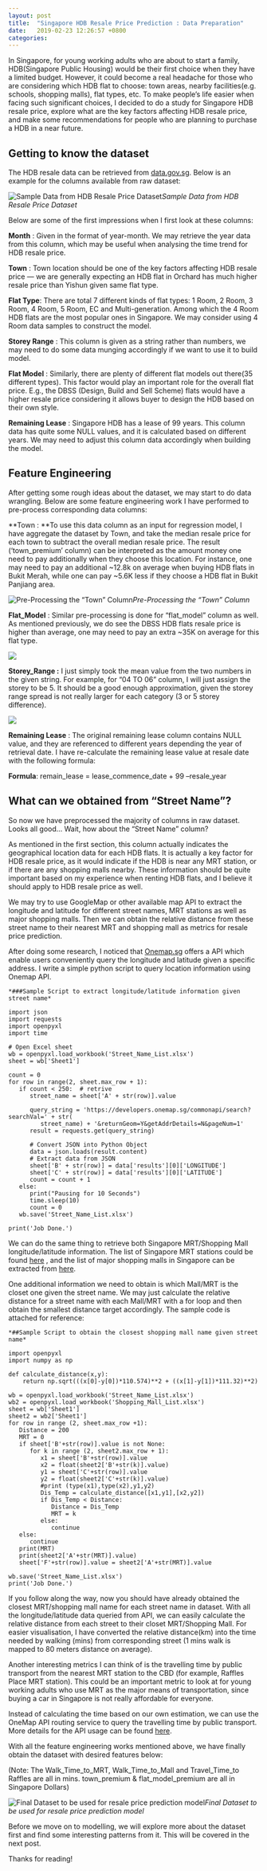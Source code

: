 ```yaml
---
layout: post
title:  "Singapore HDB Resale Price Prediction : Data Preparation"
date:   2019-02-23 12:26:57 +0800
categories:
---
```


In Singapore, for young working adults who are about to start a family, HDB(Singapore Public Housing) would be their first choice when they have a limited budget. However, it could become a real headache for those who are considering which HDB flat to choose: town areas, nearby facilities(e.g. schools, shopping malls), flat types, etc. To make people’s life easier when facing such significant choices, I decided to do a study for Singapore HDB resale price, explore what are the key factors affecting HDB resale price, and make some recommendations for people who are planning to purchase a HDB in a near future.

## Getting to know the dataset

The HDB resale data can be retrieved from [data.gov.sg](https://data.gov.sg/dataset/resale-flat-prices). Below is an example for the columns available from raw dataset:

![Sample Data from HDB Resale Price Dataset](https://cdn-images-1.medium.com/max/3896/1*nojo-B9YnibG-rcA8kvHtQ.png)*Sample Data from HDB Resale Price Dataset*

Below are some of the first impressions when I first look at these columns:

**Month** : Given in the format of year-month. We may retrieve the year data from this column, which may be useful when analysing the time trend for HDB resale price.

**Town** : Town location should be one of the key factors affecting HDB resale price — we are generally expecting an HDB flat in Orchard has much higher resale price than Yishun given same flat type.

**Flat Type**: There are total 7 different kinds of flat types: 1 Room, 2 Room, 3 Room, 4 Room, 5 Room, EC and Multi-generation. Among which the 4 Room HDB flats are the most popular ones in Singapore. We may consider using 4 Room data samples to construct the model.

**Storey Range** : This column is given as a string rather than numbers, we may need to do some data munging accordingly if we want to use it to build model.

**Flat Model** : Similarly, there are plenty of different flat models out there(35 different types). This factor would play an important role for the overall flat price. E.g., the DBSS (Design, Build and Sell Scheme) flats would have a higher resale price considering it allows buyer to design the HDB based on their own style.

**Remaining Lease** : Singapore HDB has a lease of 99 years. This column data has quite some NULL values, and it is calculated based on different years. We may need to adjust this column data accordingly when building the model.

## Feature Engineering

After getting some rough ideas about the dataset, we may start to do data wrangling. Below are some feature engineering work I have performed to pre-process corresponding data columns:

**Town : **To use this data column as an input for regression model, I have aggregate the dataset by Town, and take the median resale price for each town to subtract the overall median resale price. The result (‘town_premium’ column) can be interpreted as the amount money one need to pay additionally when they choose this location. For instance, one may need to pay an additional ~12.8k on average when buying HDB flats in Bukit Merah, while one can pay ~5.6K less if they choose a HDB flat in Bukit Panjiang area.

![Pre-Processing the “Town” Column](https://cdn-images-1.medium.com/max/4064/1*ipg9EOQ6jdVSJTwIGQgEuA.png)*Pre-Processing the “Town” Column*

**Flat_Model** : Similar pre-processing is done for “flat_model” column as well. As mentioned previously, we do see the DBSS HDB flats resale price is higher than average, one may need to pay an extra ~35K on average for this flat type.

![](https://cdn-images-1.medium.com/max/4044/1*WT4-vedKpaa4Ax-WuKG0yA.png)

**Storey_Range :** I just simply took the mean value from the two numbers in the given string. For example, for “04 TO 06” column, I will just assign the storey to be 5. It should be a good enough approximation, given the storey range spread is not really larger for each category (3 or 5 storey difference).

![](https://cdn-images-1.medium.com/max/4040/1*u1dqvWQu-4WWRo6HCdT7Ew.png)

**Remaining Lease** : The original remaining lease column contains NULL value, and they are referenced to different years depending the year of retrieval date. I have re-calculate the remaining lease value at resale date with the following formula:

**Formula**: remain_lease = lease_commence_date + 99 –resale_year

## What can we obtained from “Street Name”?

So now we have preprocessed the majority of columns in raw dataset. Looks all good… Wait, how about the “Street Name” column?

As mentioned in the first section, this column actually indicates the geographical location data for each HDB flats. It is actually a key factor for HDB resale price, as it would indicate if the HDB is near any MRT station, or if there are any shopping malls nearby. These information should be quite important based on my experience when renting HDB flats, and I believe it should apply to HDB resale price as well.

We may try to use GoogleMap or other available map API to extract the longitude and latitude for different street names, MRT stations as well as major shopping malls. Then we can obtain the relative distance from these street name to their nearest MRT and shopping mall as metrics for resale price prediction.

After doing some research, I noticed that [Onemap.sg](https://docs.onemap.sg/) offers a API which enable users conveniently query the longitude and latitude given a specific address. I write a simple python script to query location information using Onemap API.

    *###Sample Script to extract longitude/latitude information given street name*

    import json
    import requests
    import openpyxl
    import time
    
    # Open Excel sheet
    wb = openpyxl.load_workbook('Street_Name_List.xlsx')
    sheet = wb['Sheet1']
    
    count = 0
    for row in range(2, sheet.max_row + 1):
       if count < 250:  # retrive
          street_name = sheet['A' + str(row)].value
    
          query_string = 'https://developers.onemap.sg/commonapi/search?searchVal=' + str(
             street_name) + '&returnGeom=Y&getAddrDetails=N&pageNum=1'
          result = requests.get(query_string)
    
          # Convert JSON into Python Object
          data = json.loads(result.content)
          # Extract data from JSON
          sheet['B' + str(row)] = data['results'][0]['LONGITUDE']
          sheet['C' + str(row)] = data['results'][0]['LATITUDE']
          count = count + 1
       else:
          print("Pausing for 10 Seconds")
          time.sleep(10)
          count = 0
       wb.save('Street_Name_List.xlsx')
    
    print('Job Done.')

We can do the same thing to retrieve both Singapore MRT/Shopping Mall longitude/latitude information. The list of Singapore MRT stations could be found [here](https://en.wikipedia.org/wiki/List_of_Singapore_MRT_stations) , and the list of major shopping malls in Singapore can be extracted from [here](https://en.wikipedia.org/wiki/List_of_shopping_malls_in_Singapore).

One additional information we need to obtain is which Mall/MRT is the closet one given the street name. We may just calculate the relative distance for a street name with each Mall/MRT with a for loop and then obtain the smallest distance target accordingly. The sample code is attached for reference:

    *##Sample Script to obtain the closest shopping mall name given street name*

    import openpyxl
    import numpy as np
    
    def calculate_distance(x,y):
        return np.sqrt(((x[0]-y[0])*110.574)**2 + ((x[1]-y[1])*111.32)**2)
    
    wb = openpyxl.load_workbook('Street_Name_List.xlsx')
    wb2 = openpyxl.load_workbook('Shopping_Mall_List.xlsx')
    sheet = wb['Sheet1']
    sheet2 = wb2['Sheet1']
    for row in range (2, sheet.max_row +1):
       Distance = 200
       MRT = 0
       if sheet['B'+str(row)].value is not None:
          for k in range (2, sheet2.max_row + 1):
             x1 = sheet['B'+str(row)].value
             x2 = float(sheet2['B'+str(k)].value)
             y1 = sheet['C'+str(row)].value
             y2 = float(sheet2['C'+str(k)].value)
             #print (type(x1),type(x2),y1,y2)
             Dis_Temp = calculate_distance([x1,y1],[x2,y2])
             if Dis_Temp < Distance:
                Distance = Dis_Temp
                MRT = k
             else:
                continue
       else:
          continue
       print(MRT)
       print(sheet2['A'+str(MRT)].value)
       sheet['F'+str(row)].value = sheet2['A'+str(MRT)].value
    
    wb.save('Street_Name_List.xlsx')
    print('Job Done.')

If you follow along the way, now you should have already obtained the closest MRT/shopping mall name for each street name in dataset. With all the longitude/latitude data queried from API, we can easily calculate the relative distance from each street to their closet MRT/Shopping Mall. For easier visualisation, I have converted the relative distance(km) into the time needed by walking (mins) from corresponding street (1 mins walk is mapped to 80 meters distance on average).

Another interesting metrics I can think of is the travelling time by public transport from the nearest MRT station to the CBD (for example, Raffles Place MRT station). This could be an important metric to look at for young working adults who use MRT as the major means of transportation, since buying a car in Singapore is not really affordable for everyone.

Instead of calculating the time based on our own estimation, we can use the OneMap API routing service to query the travelling time by public transport. More details for the API usage can be found [here](https://docs.onemap.sg/#route).

With all the feature engineering works mentioned above, we have finally obtain the dataset with desired features below:

(Note: The Walk_Time_to_MRT, Walk_Time_to_Mall and Travel_Time_to Raffles are all in mins. town_premium & flat_model_premium are all in Singapore Dollars)

![Final Dataset to be used for resale price prediction model](https://cdn-images-1.medium.com/max/3404/1*YUoptjf0DqUbGQweqijWGw.png)*Final Dataset to be used for resale price prediction model*

Before we move on to modelling, we will explore more about the dataset first and find some interesting patterns from it. This will be covered in the next post.

Thanks for reading!
